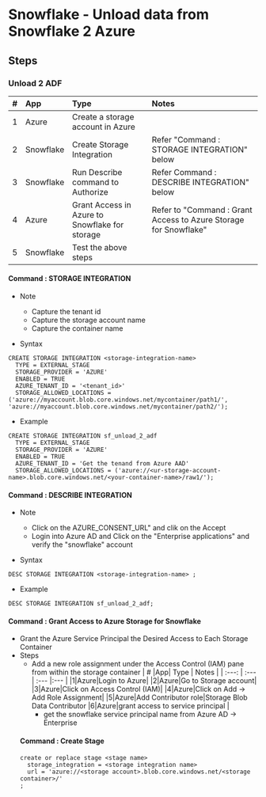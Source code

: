 # Snowflake - Unload data from Snowflake 2 Azure

## Steps

### Unload 2 ADF

| # |App| Type    | Notes   |
| :---:   | :--- | :--- |:--- |
|1|Azure|Create a storage account in Azure|
|2|Snowflake|Create Storage Integration| Refer "Command : STORAGE INTEGRATION" below
|3|Snowflake|Run Describe command to Authorize| Refer Command : DESCRIBE INTEGRATION" below
|4|Azure|Grant Access in Azure to Snowflake for storage | Refer to "Command : Grant Access to Azure Storage for Snowflake"
|5|Snowflake|Test the above steps|



#### Command : STORAGE INTEGRATION

- Note
  - Capture the tenant id
  - Capture the storage account name
  - Capture the container name

- Syntax
```
CREATE STORAGE INTEGRATION <storage-integration-name>
  TYPE = EXTERNAL_STAGE
  STORAGE_PROVIDER = 'AZURE'
  ENABLED = TRUE
  AZURE_TENANT_ID = '<tenant_id>'
  STORAGE_ALLOWED_LOCATIONS = ('azure://myaccount.blob.core.windows.net/mycontainer/path1/', 'azure://myaccount.blob.core.windows.net/mycontainer/path2/');
```

- Example
```
CREATE STORAGE INTEGRATION sf_unload_2_adf
  TYPE = EXTERNAL_STAGE
  STORAGE_PROVIDER = 'AZURE'
  ENABLED = TRUE
  AZURE_TENANT_ID = 'Get the tenand from Azure AAD'
  STORAGE_ALLOWED_LOCATIONS = ('azure://<ur-storage-account-name>.blob.core.windows.net/<your-container-name>/raw1/');

```

#### Command : DESCRIBE INTEGRATION
- Note
  -  Click on the AZURE_CONSENT_URL" and clik on the Accept
  -  Login into Azure AD and Click on the "Enterprise applications" and verify the "snowflake" account


- Syntax
```
DESC STORAGE INTEGRATION <storage-integration-name> ;
```

- Example
  
```
DESC STORAGE INTEGRATION sf_unload_2_adf;
```

#### Command : Grant Access to Azure Storage for Snowflake

- Grant the Azure Service Principal the Desired Access to Each Storage Container
- Steps
  - Add a new role assignment under the Access Control (IAM) pane from within the storage container
| # |App| Type    | Notes   |
| :---:   | :--- | :--- |:--- |
|1|Azure|Login to Azure|
|2|Azure|Go to Storage account|
|3|Azure|Click on Access Control (IAM)|
|4|Azure|Click on Add -> Add Role Assignment|
|5|Azure|Add Contributor role|Storage Blob Data Contributor
|6|Azure|grant access to service principal |<ul><li>get the snowflake service principal name from Azure AD -> Enterprise

#### Command : Create Stage

```
create or replace stage <stage name>
  storage_integration = <storage integration name>
  url = 'azure://<storage account>.blob.core.windows.net/<storage container>/'
;
```



